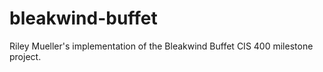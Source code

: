 # bleakwind-buffet
Riley Mueller's implementation of the Bleakwind Buffet CIS 400 milestone project.
